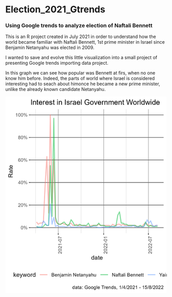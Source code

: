 # Election_2021_Gtrends

### Using Google trends to analyze election of Naftali Bennett

This is an R project created in July 2021 in order to understand how the world became familiar with Naftali Bennett, 1st prime minister in Israel since Benjamin Netanyahu was elected in 2009.

I wanted to save and evolve this little visualization into a small project of presenting Google trends importing data project.

In this graph we can see how popular was Bennett at firs, when no one know him before. Indeed, the parts of world where Israel is considered interesting had to seach about himonce he became a new prime minister, unlike the already known candidate Netanyahu.

![](https://github.com/YoniGR94/Election_2021_Gtrends/blob/main/Interest%20in%20Israel%20Government%20Worldwide)
